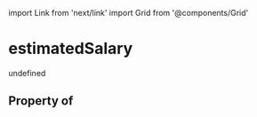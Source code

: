 import Link from 'next/link'
import Grid from '@components/Grid'

# estimatedSalary

undefined

## Property of



